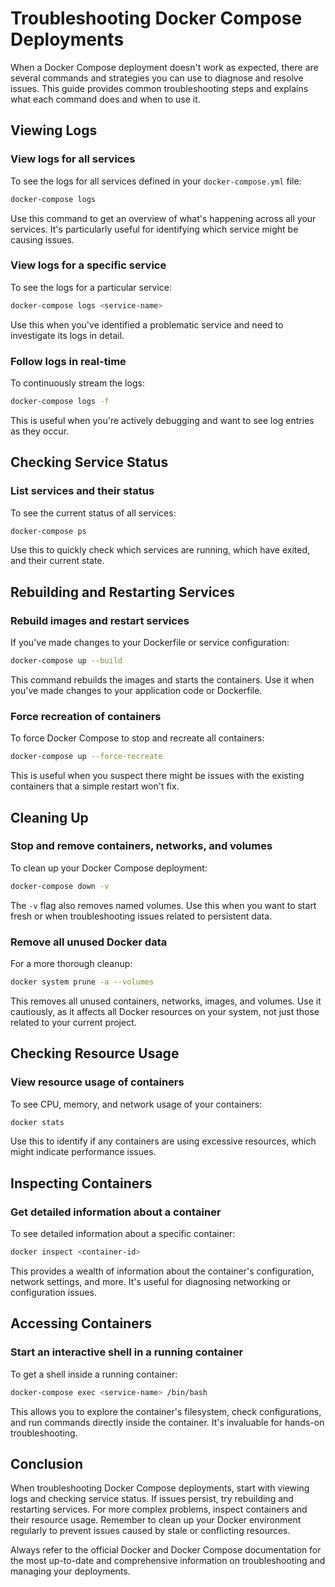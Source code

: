 # Troubleshooting Docker Compose Deployments

When a Docker Compose deployment doesn't work as expected, there are several commands and strategies you can use to diagnose and resolve issues. This guide provides common troubleshooting steps and explains what each command does and when to use it.

## Viewing Logs

### View logs for all services
To see the logs for all services defined in your `docker-compose.yml` file:

```sh
docker-compose logs
```

Use this command to get an overview of what's happening across all your services. It's particularly useful for identifying which service might be causing issues.

### View logs for a specific service
To see the logs for a particular service:

```sh
docker-compose logs <service-name>
```

Use this when you've identified a problematic service and need to investigate its logs in detail.

### Follow logs in real-time
To continuously stream the logs:

```sh
docker-compose logs -f
```

This is useful when you're actively debugging and want to see log entries as they occur.

## Checking Service Status

### List services and their status
To see the current status of all services:

```sh
docker-compose ps
```

Use this to quickly check which services are running, which have exited, and their current state.

## Rebuilding and Restarting Services

### Rebuild images and restart services
If you've made changes to your Dockerfile or service configuration:

```sh
docker-compose up --build
```

This command rebuilds the images and starts the containers. Use it when you've made changes to your application code or Dockerfile.

### Force recreation of containers
To force Docker Compose to stop and recreate all containers:

```sh
docker-compose up --force-recreate
```

This is useful when you suspect there might be issues with the existing containers that a simple restart won't fix.

## Cleaning Up

### Stop and remove containers, networks, and volumes
To clean up your Docker Compose deployment:

```sh
docker-compose down -v
```

The `-v` flag also removes named volumes. Use this when you want to start fresh or when troubleshooting issues related to persistent data.

### Remove all unused Docker data
For a more thorough cleanup:

```sh
docker system prune -a --volumes
```

This removes all unused containers, networks, images, and volumes. Use it cautiously, as it affects all Docker resources on your system, not just those related to your current project.

## Checking Resource Usage

### View resource usage of containers
To see CPU, memory, and network usage of your containers:

```sh
docker stats
```

Use this to identify if any containers are using excessive resources, which might indicate performance issues.

## Inspecting Containers

### Get detailed information about a container
To see detailed information about a specific container:

```sh
docker inspect <container-id>
```

This provides a wealth of information about the container's configuration, network settings, and more. It's useful for diagnosing networking or configuration issues.

## Accessing Containers

### Start an interactive shell in a running container
To get a shell inside a running container:

```sh
docker-compose exec <service-name> /bin/bash
```

This allows you to explore the container's filesystem, check configurations, and run commands directly inside the container. It's invaluable for hands-on troubleshooting.

## Conclusion

When troubleshooting Docker Compose deployments, start with viewing logs and checking service status. If issues persist, try rebuilding and restarting services. For more complex problems, inspect containers and their resource usage. Remember to clean up your Docker environment regularly to prevent issues caused by stale or conflicting resources.

Always refer to the official Docker and Docker Compose documentation for the most up-to-date and comprehensive information on troubleshooting and managing your deployments.
